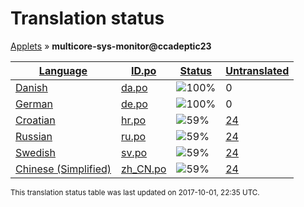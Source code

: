<h1>Translation status</h1>
<p>
  <a href="../tables/README.md">Applets</a> &#187; <b>multicore-sys-monitor@ccadeptic23</b>
</p>

<table>
  <thead>
    <tr>
      <th>
        <a href="#" id="language">Language</a>
      </th>
      <th>
        <a href="#" id="idpo">ID.po</a>
      </th>
      <th>
        <a href="#" id="status">Status</a>
      </th>
      <th>
        <a href="#" id="untranslated">Untranslated</a>
      </th>
    </tr>
  </thead>
  <tbody>
    <tr>
      <td class="language" data-value="Danish">
        <a href="../tables/da.md">Danish</a>
      </td>
      <td class="idpo" data-value="da">
        <a href="../po/multicore-sys-monitor@ccadeptic23/da.po">da.po</a>
      </td>
      <td class="status" data-value="100">
        <img src="http://progressed.io/bar/100" alt="100%" />
      </td>
      <td class="untranslated" data-value="0">
        0
      </td>
    </tr>
    <tr>
      <td class="language" data-value="German">
        <a href="../tables/de.md">German</a>
      </td>
      <td class="idpo" data-value="de">
        <a href="../po/multicore-sys-monitor@ccadeptic23/de.po">de.po</a>
      </td>
      <td class="status" data-value="100">
        <img src="http://progressed.io/bar/100" alt="100%" />
      </td>
      <td class="untranslated" data-value="0">
        0
      </td>
    </tr>
    <tr>
      <td class="language" data-value="Croatian">
        <a href="../tables/hr.md">Croatian</a>
      </td>
      <td class="idpo" data-value="hr">
        <a href="../po/multicore-sys-monitor@ccadeptic23/hr.po">hr.po</a>
      </td>
      <td class="status" data-value="59">
        <img src="http://progressed.io/bar/59" alt="59%" />
      </td>
      <td class="untranslated" data-value="24">
        <a href="../po/multicore-sys-monitor@ccadeptic23/_hr.po">24</a>
      </td>
    </tr>
    <tr>
      <td class="language" data-value="Russian">
        <a href="../tables/ru.md">Russian</a>
      </td>
      <td class="idpo" data-value="ru">
        <a href="../po/multicore-sys-monitor@ccadeptic23/ru.po">ru.po</a>
      </td>
      <td class="status" data-value="59">
        <img src="http://progressed.io/bar/59" alt="59%" />
      </td>
      <td class="untranslated" data-value="24">
        <a href="../po/multicore-sys-monitor@ccadeptic23/_ru.po">24</a>
      </td>
    </tr>
    <tr>
      <td class="language" data-value="Swedish">
        <a href="../tables/sv.md">Swedish</a>
      </td>
      <td class="idpo" data-value="sv">
        <a href="../po/multicore-sys-monitor@ccadeptic23/sv.po">sv.po</a>
      </td>
      <td class="status" data-value="59">
        <img src="http://progressed.io/bar/59" alt="59%" />
      </td>
      <td class="untranslated" data-value="24">
        <a href="../po/multicore-sys-monitor@ccadeptic23/_sv.po">24</a>
      </td>
    </tr>
    <tr>
      <td class="language" data-value="Chinese (Simplified)">
        <a href="../tables/zh_CN.md">Chinese (Simplified)</a>
      </td>
      <td class="idpo" data-value="zh_CN">
        <a href="../po/multicore-sys-monitor@ccadeptic23/zh_CN.po">zh_CN.po</a>
      </td>
      <td class="status" data-value="59">
        <img src="http://progressed.io/bar/59" alt="59%" />
      </td>
      <td class="untranslated" data-value="24">
        <a href="../po/multicore-sys-monitor@ccadeptic23/_zh_CN.po">24</a>
      </td>
    </tr>
  </tbody>
</table>

<p><sup>This translation status table was last updated on 2017-10-01, 22:35 UTC.</sup></p>
